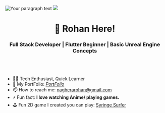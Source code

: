 ![Your paragraph text](https://github.com/user-attachments/assets/6111e535-b6ec-4787-a58b-e864104365ab)
![](https://www.linkedin.com/in/rohan-naghera/)
‎ 
#
<h1 align="center">🤙 Rohan Here! </h1>
<h3 align="center">Full Stack Developer | Flutter Beginner | Basic Unreal Engine Concepts</h3>

#
‎ 
‎ 
‎ 
- 👨‍💻 Tech Enthusiast, Quick Learner
- 📄 My PortFolio: [*PortFolio*](https://www.rohan.host20.uk/)
- 📫 How to reach me: [nagherarohan@gmail.com](https://mail.google.com/mail/u/1/?view=cm&to=nagherarohan@gmail.com&)
- ⚡ Fun fact: **I love watching Anime/ playing games.**
- 🕹️ Fun 2D game I created you can play: [Syringe Surfer](https://rohan123rd.itch.io/corona-killer)
